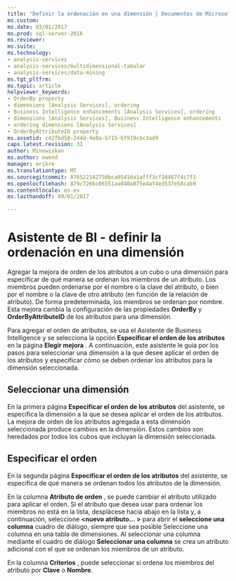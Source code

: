 ```yaml
---
title: "Definir la ordenación en una dimensión | Documentos de Microsoft"
ms.custom: 
ms.date: 03/01/2017
ms.prod: sql-server-2016
ms.reviewer: 
ms.suite: 
ms.technology:
- analysis-services
- analysis-services/multidimensional-tabular
- analysis-services/data-mining
ms.tgt_pltfrm: 
ms.topic: article
helpviewer_keywords:
- OrderBy property
- dimensions [Analysis Services], ordering
- Business Intelligence enhancements [Analysis Services], ordering
- dimensions [Analysis Services], Business Intelligence enhancements
- ordering dimensions [Analysis Services]
- OrderByAttributeID property
ms.assetid: c42fbd58-244d-4e0a-b715-6f919cbc3ad9
caps.latest.revision: 31
author: Minewiskan
ms.author: owend
manager: erikre
ms.translationtype: MT
ms.sourcegitcommit: 876522142756bca05416a1afff3cf10467f4c7f1
ms.openlocfilehash: 879c7266c06551aa040a075e4af4ed537e58cab9
ms.contentlocale: es-es
ms.lasthandoff: 09/01/2017

---
```

# <a name="bi-wizard---define-the-ordering-for-a-dimension"></a>Asistente de BI - definir la ordenación en una dimensión
  Agregar la mejora de orden de los atributos a un cubo o una dimensión para especificar de qué manera se ordenan los miembros de un atributo. Los miembros pueden ordenarse por el nombre o la clave del atributo, o bien por el nombre o la clave de otro atributo (en función de la relación de atributo). De forma predeterminada, los miembros se ordenan por nombre. Esta mejora cambia la configuración de las propiedades **OrderBy** y **OrderByAttributeID** de los atributos para una dimensión.  
  
 Para agregar el orden de atributos, se usa el Asistente de Business Intelligence y se selecciona la opción **Especificar el orden de los atributos** en la página **Elegir mejora** . A continuación, este asistente le guía por los pasos para seleccionar una dimensión a la que desee aplicar el orden de los atributos y especificar cómo se deben ordenar los atributos para la dimensión seleccionada.  
  
## <a name="selecting-a-dimension"></a>Seleccionar una dimensión  
 En la primera página **Especificar el orden de los atributos** del asistente, se especifica la dimensión a la que se desea aplicar el orden de los atributos. La mejora de orden de los atributos agregada a esta dimensión seleccionada produce cambios en la dimensión. Estos cambios son heredados por todos los cubos que incluyan la dimensión seleccionada.  
  
## <a name="specifying-ordering"></a>Especificar el orden  
 En la segunda página **Especificar el orden de los atributos** del asistente, se especifica de qué manera se ordenan todos los atributos de la dimensión.  
  
 En la columna **Atributo de orden** , se puede cambiar el atributo utilizado para aplicar el orden. Si el atributo que desea usar para ordenar los miembros no está en la lista, desplácese hacia abajo en la lista y, a continuación, seleccione  **\<nuevo atributo... >** para abrir el **seleccione una columna** cuadro de diálogo, siempre que sea posible Seleccione una columna en una tabla de dimensiones. Al seleccionar una columna mediante el cuadro de diálogo **Seleccionar una columna** se crea un atributo adicional con el que se ordenan los miembros de un atributo.  
  
 En la columna **Criterios** , puede seleccionar si ordena los miembros del atributo por **Clave** o **Nombre**.  
  
  
